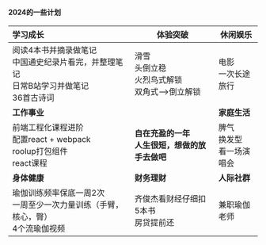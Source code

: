 #### 2024的一些计划

| **学习成长**                                                 | 体验突破                                                     | 休闲娱乐                           |
| :----------------------------------------------------------- | ------------------------------------------------------------ | ---------------------------------- |
| 阅读4本书并摘录做笔记    <br />中国通史纪录片看完，并整理笔记<br />日常B站学习并做笔记<br />36首古诗词 | 滑雪<br />头倒立稳<br />火烈鸟式解锁<br />双角式-->倒立解锁<br /> | 电影<br />一次长途旅行<br />       |
| **工作事业**                                                 |                                                              | **家庭生活**                       |
| 前端工程化课程进阶<br />配置react + webpack<br />roolup打包组件<br />react课程 | **自在充盈的一年**<br />**人生很短，想做的放手去做吧**       | 脾气<br />换发型<br />看一场演唱会 |
| **身体健康**                                                 | **财务理财**                                                 | **人际社群**                       |
| 瑜伽训练频率保底一周2次  <br />一周至少一次力量训练（手臂，核心，臀）<br />4个流瑜伽视频 | 齐俊杰看财经仔细扣5本书<br />房贷提前还                      | 兼职瑜伽老师                       |
